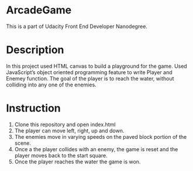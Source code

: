 # ArcadeGame
This is a part of Udacity Front End Developer Nanodegree.  

# Description
In this project used HTML canvas to build a playground for the game. Used JavaScript’s object oriented programming feature to write Player and Enemey function. The goal of the player is to reach the water, without colliding into any one of the enemies.

# Instruction 
1. Clone this repository and open index.html 
2. The player can move left, right, up and down.
3. The enemies move in varying speeds on the paved block portion of the scene.
4. Once a the player collides with an enemy, the game is reset and the player moves back to the start square.
5. Once the player reaches the water the game is won.
